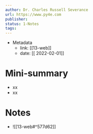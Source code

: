 ```yaml
---
author: Dr. Charles Russell Severance
url: https://www.py4e.com
publisher: 
status: 1-Notes
tags: 
---
```

- Metadata
	- link: [[13-web]]
	- date: [[ 2022-02-01]]
# Mini-summary
- xx
- xx
# Notes
- ![[13-web#^577d62]]